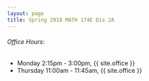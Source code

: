 ```yaml
---
layout: page
title: Spring 2018 MATH 174E Dis 2A
---
```


###### Office Hours:
* Monday 2:15pm - 3:00pm, {{ site.office }}
* Thursday 11:00am - 11:45am, {{ site.office }}